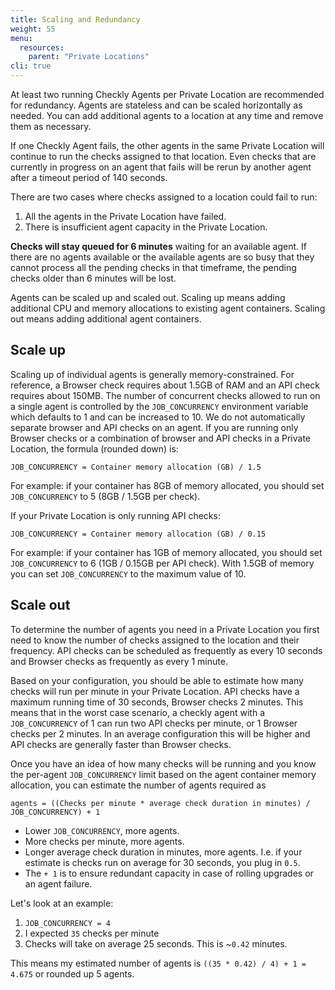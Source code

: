 ```yaml
---
title: Scaling and Redundancy
weight: 55
menu:
  resources:
    parent: "Private Locations"
cli: true
---
```


At least two running Checkly Agents per Private Location are recommended for redundancy. Agents are stateless and can be scaled horizontally as needed. You can add additional agents to a location at any time and remove them
as necessary.

If one Checkly Agent fails, the other agents in the same Private Location will continue to run the checks assigned to that location. Even checks that are currently in progress on an agent that fails will be rerun by another agent after a timeout period of 140 seconds.

There are two cases where checks assigned to a location could fail to run:

1. All the agents in the Private Location have failed.
2. There is insufficient agent capacity in the Private Location.

**Checks will stay queued for 6 minutes** waiting for an available agent. If there are no agents available or the available
agents are so busy that they cannot process all the pending checks in that timeframe, the pending checks older than 6 minutes will be lost.

Agents can be scaled up and scaled out. Scaling up means adding additional CPU and memory allocations to existing agent
containers. Scaling out means adding additional agent containers.

## Scale up

Scaling up of individual agents is generally memory-constrained. For reference, a Browser check requires about
1.5GB of RAM and an API check requires about 150MB. The number of concurrent checks allowed to run on a single agent is
controlled by the `JOB_CONCURRENCY` environment variable which defaults to 1 and can be increased to 10. We do not
automatically separate browser and API checks on an agent. If you are running only Browser checks or a combination of
browser and API checks in a Private Location, the formula (rounded down) is:

`JOB_CONCURRENCY = Container memory allocation (GB) / 1.5`

For example: if your container has 8GB of memory allocated, you should set `JOB_CONCURRENCY` to 5 (8GB / 1.5GB per check).

If your Private Location is only running API checks:

`JOB_CONCURRENCY = Container memory allocation (GB) / 0.15`

For example: if your container has 1GB of memory allocated, you should set `JOB_CONCURRENCY` to 6 (1GB / 0.15GB per API check).
With 1.5GB of memory you can set `JOB_CONCURRENCY` to the maximum value of 10.

## Scale out

To determine the number of agents you need in a Private Location you first need to know the number of checks assigned to
the location and their frequency. API checks can be scheduled as frequently as every 10 seconds and Browser checks as
frequently as every 1 minute.

Based on your configuration, you should be able to estimate how many checks will run per minute in your Private Location.
API checks have a maximum running time of 30 seconds, Browser checks 2 minutes. This means that in the worst case scenario,
a checkly agent with a `JOB_CONCURRENCY` of 1 can run two API checks per minute, or 1 Browser checks per 2 minutes.
In an average configuration this will be higher and API checks are generally faster than Browser checks.

Once you have an idea of how many checks will be running and you know the per-agent `JOB_CONCURRENCY` limit based on the
agent container memory allocation, you can estimate the number of agents required as

`agents = ((Checks per minute * average check duration in minutes) / JOB_CONCURRENCY) + 1`

- Lower `JOB_CONCURRENCY`, more agents.
- More checks per minute, more agents.
- Longer average check duration in minutes, more agents. I.e. if your estimate is checks run on average for 30 seconds, you plug in `0.5`.
- The `+ 1` is to ensure redundant capacity in case of rolling upgrades or an agent failure.

Let's look at an example:

1. `JOB_CONCURRENCY = 4`
2. I expected `35` checks per minute
3. Checks will take on average 25 seconds. This is ~`0.42` minutes.

This means my estimated number of agents is `((35 * 0.42) / 4) + 1 = 4.675` or rounded up 5 agents.
